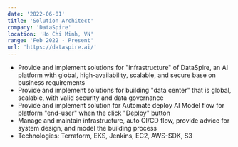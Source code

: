 ```yaml
---
date: '2022-06-01'
title: 'Solution Architect'
company: 'DataSpire'
location: 'Ho Chi Minh, VN'
range: 'Feb 2022 - Present'
url: 'https://dataspire.ai/'
---
```


- Provide and implement solutions for "infrastructure" of DataSpire, an AI platform with global, high-availability, scalable, and secure base on business requirements
- Provide and implement solutions for building "data center" that is global, scalable, with valid security and data governance
- Provide and implement solution for Automate deploy AI Model flow for platform "end-user" when the click "Deploy" button
- Manage and maintain infrastructure, auto CI/CD flow, provide advice for system design, and model the building process
- Technologies: Terraform, EKS, Jenkins, EC2, AWS-SDK, S3
